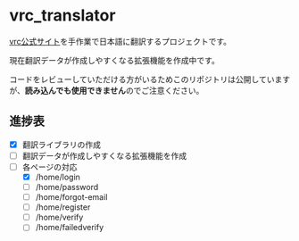 # vrc_translator

[vrc公式サイト](https://vrchat.com/home)を手作業で日本語に翻訳するプロジェクトです。

現在翻訳データが作成しやすくなる拡張機能を作成中です。

コードをレビューしていただける方がいるためこのリポジトリは公開していますが、**読み込んでも使用できません**のでご注意ください。

## 進捗表
- [x] 翻訳ライブラリの作成
- [ ] 翻訳データが作成しやすくなる拡張機能を作成
- [ ] 各ページの対応
  - [x] /home/login
  - [ ] /home/password
  - [ ] /home/forgot-email
  - [ ] /home/register
  - [ ] /home/verify
  - [ ] /home/failedverify
